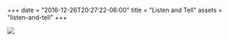 +++
date = "2016-12-26T20:27:22-06:00"
title = "Listen and Tell"
assets = "listen-and-tell"
+++

<img src="/img/listen-and-tell/listen-and-tell.png"/>
